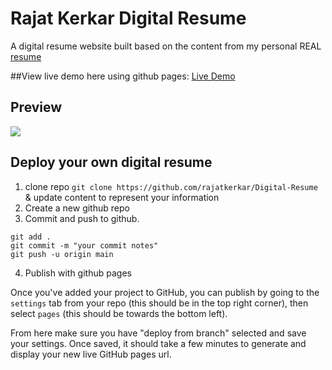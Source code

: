 # Rajat Kerkar Digital Resume

A digital resume website built based on the content from my personal REAL [resume](./assets/resume.pdf)

##View live demo here using github pages: [Live Demo](https://divanov11.github.io/Digital-Resume/)

## Preview

<img src="assets\images\demo.gif">

## Deploy your own digital resume

1. clone repo `git clone https://github.com/rajatkerkar/Digital-Resume` & update content to represent your information
2. Create a new github repo
3. Commit and push to github.

```
git add .
git commit -m "your commit notes"
git push -u origin main
```

4. Publish with github pages

Once you've added your project to GitHub, you can publish by going to the `settings` tab from your repo (this should be in the top right corner), then select `pages` (this should be towards the bottom left).

From here make sure you have "deploy from branch" selected and save your settings. Once saved, it should take a few minutes to generate and display your new live GitHub pages url.

